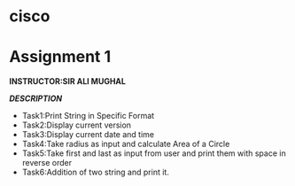 # cisco

# Assignment 1 

**INSTRUCTOR:SIR ALI MUGHAL**

***DESCRIPTION***

- Task1:Print String in Specific Format
- Task2:Display current version
- Task3:Display current date and time
- Task4:Take radius as input and calculate Area of a Circle
- Task5:Take first and last as input from user and print them with space in reverse order
- Task6:Addition of two string and print it.
